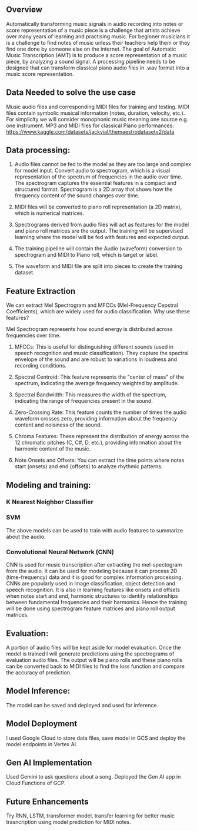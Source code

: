 ## Overview
Automatically transforming music signals in audio recording into notes or score representation of a music piece is a challenge that artists achieve over many years of learning and practising music. For beginner musicians it is a challenge to find notes of music unless their teachers help them or they find one done by someone else on the internet.  The goal of Automatic Music Transcription (AMT) is to produce a score representation of a music piece, by analyzing a sound signal. A processing pipeline needs to be designed that can transform classical piano audio files in .wav format into a music score representation.

## Data Needed to solve the use case
Music audio files and corresponding MIDI files for training and testing. MIDI files contain symbolic musical information (notes, duration, velocity, etc.).
For simplicity we will consider monophonic music meaning one source e.g. one instrument.
MP3 and MIDI files for classical Piano performances:
https://www.kaggle.com/datasets/jackvial/themaestrodatasetv2/data


## Data processing:

1. Audio files cannot be fed to the model as they are too large and complex for model input. Convert audio to spectrogram, which is a visual representation of the spectrum of frequencies in the audio over time. The spectrogram captures the essential features in a compact and structured format. Spectrogram is a 2D array that shows how the frequency content of the sound changes over time.

2. MIDI files will be converted to piano roll representation (a 2D matrix), which is numerical matrices.

3. Spectrograms derived from audio files will act as features for the model and piano roll matrices are the output. The training will be supervised learning where the model will be fed with features and expected output.

4. The training pipeline will contain the Audio (waveform) conversion to spectrogram and MIDI to Piano roll, which is target or label.

5. The waveform and MIDI file are split into pieces to create the training dataset. 

## Feature Extraction
We can extract Mel Spectrogram and MFCCs (Mel-Frequency Cepstral Coefficients), which are widely used for audio classification. Why use these features?

Mel Spectrogram represents how sound energy is distributed across frequencies over time.

1. MFCCs: This is useful for distinguishing different sounds (used in speech recognition and music classification). They capture the spectral envelope of the sound and are robust to variations in loudness and recording conditions.

2. Spectral Centroid: This feature represents the "center of mass" of the spectrum, indicating the average frequency weighted by amplitude.

3. Spectral Bandwidth: This measures the width of the spectrum, indicating the range of frequencies present in the sound.

4. Zero-Crossing Rate: This feature counts the number of times the audio waveform crosses zero, providing information about the frequency content and noisiness of the sound.

5. Chroma Features: These represent the distribution of energy across the 12 chromatic pitches (C, C#, D, etc.), providing information about the harmonic content of the music.

6. Note Onsets and Offsets: You can extract the time points where notes start (onsets) and end (offsets) to analyze rhythmic patterns.



## Modeling and training:
### K Nearest Neighbor Classifier

### SVM
The above models can be used to train with audio features to summarize about the audio.

### Convolutional Neural Network (CNN) 
CNN is used for music transcription after extracting the mel-spectogram from the audio.
It can be used for modeling because it can process 2D (time-frequency) data and it is good for complex information processing. CNNs are popularly used in image classification, object detection and speech recognition. It is also in learning features like onsets and offsets when notes start and end, harmonic structures to identify relationships between fundamental frequencies and their harmonics. Hence the training will be done using spectrogram feature matrices and piano roll output matrices.

## Evaluation:
A portion of audio files will be kept aside for model evaluation. Once the model is trained I will generate predictions using the spectrograms of evaluation audio files. The output will be piano rolls and these piano rolls can be converted back to MIDI files to find the loss function and compare the accuracy of prediction.

## Model Inference:
The model can be saved and deployed and used for inference. 

## Model Deployment
I used Google Cloud to store data files, save model in GCS and deploy the model endpoints in Vertex AI.

## Gen AI Implementation
Used Gemini to ask questions about a song. Deployed the Gen AI app in Cloud Functions of GCP.

## Future Enhancements
Try RNN, LSTM, transformer model, transfer learning for better music trasncription using model prediction for MIDI notes.
